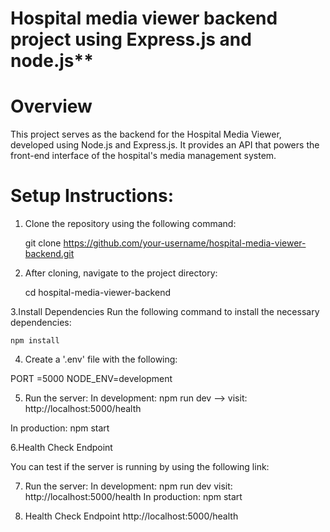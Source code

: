 
# Hospital media viewer  backend  project using Express.js and node.js**
# Overview
This project serves as the backend for the Hospital Media Viewer, developed using Node.js and Express.js. It provides an API that powers the front-end interface of the hospital's media management system.

# Setup Instructions:

1. Clone the repository using the following command:
   
   git clone https://github.com/your-username/hospital-media-viewer-backend.git
   
2. After cloning, navigate to the project directory:
   
   cd hospital-media-viewer-backend

   
3.Install Dependencies
Run the following command to install the necessary dependencies:

    npm install

 4. Create a '.env' file with the following:

  PORT =5000
  NODE_ENV=development
  
  5. Run the server:
  In development: npm run dev  --> visit: http://localhost:5000/health
  
  In production: npm start

  6.Health Check Endpoint

 You can test if the server is running by using the following link:

  7. Run the server:
  In development: npm run dev 
  visit: http://localhost:5000/health
  In production: npm start

 7. Health Check Endpoint
 http://localhost:5000/health


